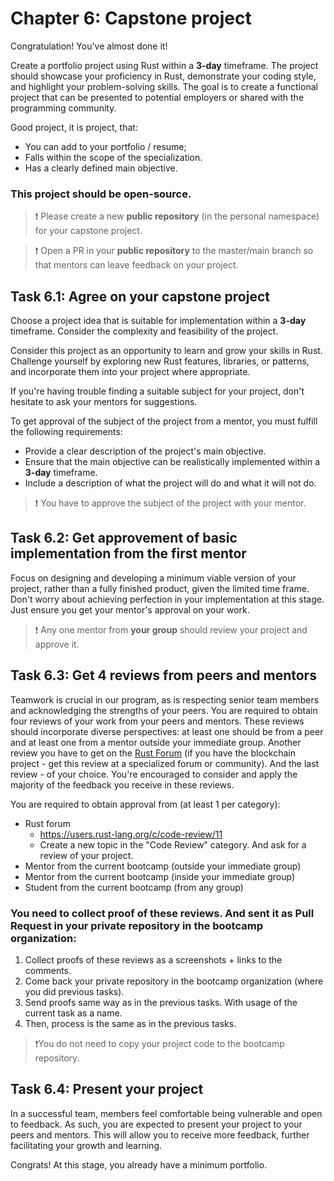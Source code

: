 # Chapter 6: Capstone project

Congratulation! You've almost done it!

Create a portfolio project using Rust within a **3-day** timeframe. The project should showcase your proficiency in Rust, demonstrate your coding style, and highlight your problem-solving skills. The goal is to create a functional project that can be presented to potential employers or shared with the programming community.

Good project, it is project, that:

-   You can add to your portfolio / resume;
-   Falls within the scope of the specialization.
-   Has a clearly defined main objective.

### This project should be open-source.

> ❗️ Please create a new **public repository** (in the personal namespace) for your capstone project.

> ❗️ Open a PR in your **public repository** to the master/main branch so that mentors can leave feedback on your project.

## Task 6.1: Agree on your capstone project

Choose a project idea that is suitable for implementation within a **3-day** timeframe. Consider the complexity and feasibility of the project.

Consider this project as an opportunity to learn and grow your skills in Rust. Challenge yourself by exploring new Rust features, libraries, or patterns, and incorporate them into your project where appropriate.

If you're having trouble finding a suitable subject for your project, don't hesitate to ask your mentors for suggestions.

To get approval of the subject of the project from a mentor, you must fulfill the following requirements:

-   Provide a clear description of the project's main objective.
-   Ensure that the main objective can be realistically implemented within a **3-day** timeframe.
-   Include a description of what the project will do and what it will not do.

> ❗️ You have to approve the subject of the project with your mentor.

## Task 6.2: Get approvement of basic implementation from the first mentor

Focus on designing and developing a minimum viable version of your project, rather than a fully finished product, given the limited time frame. Don't worry about achieving perfection in your implementation at this stage. Just ensure you get your mentor's approval on your work.

> ❗️ Any one mentor from **your group** should review your project and approve it.

## Task 6.3: Get 4 reviews from peers and mentors

Teamwork is crucial in our program, as is respecting senior team members and acknowledging the strengths of your peers. You are required to obtain four reviews of your work from your peers and mentors. These reviews should incorporate diverse perspectives: at least one should be from a peer and at least one from a mentor outside your immediate group. Another review you have to get on the [Rust Forum](https://users.rust-lang.org/) (if you have the blockchain project - get this review at a specialized forum or community). And the last review - of your choice. You're encouraged to consider and apply the majority of the feedback you receive in these reviews.

You are required to obtain approval from (at least 1 per category):

-   Rust forum
    -   https://users.rust-lang.org/c/code-review/11
    -   Create a new topic in the "Code Review" category. And ask for a review of your project.
-   Mentor from the current bootcamp (outside your immediate group)
-   Mentor from the current bootcamp (inside your immediate group)
-   Student from the current bootcamp (from any group)

### You need to collect proof of these reviews. And sent it as Pull Request in your private repository in the bootcamp organization:

1. Collect proofs of these reviews as a screenshots + links to the comments.
2. Come back your private repository in the bootcamp organization (where you did previous tasks).
3. Send proofs same way as in the previous tasks. With usage of the current task as a name.
4. Then, process is the same as in the previous tasks.

> ❗️You do not need to copy your project code to the bootcamp repository.

## Task 6.4: Present your project

In a successful team, members feel comfortable being vulnerable and open to feedback. As such, you are expected to present your project to your peers and mentors. This will allow you to receive more feedback, further facilitating your growth and learning.

Congrats! At this stage, you already have a minimum portfolio.